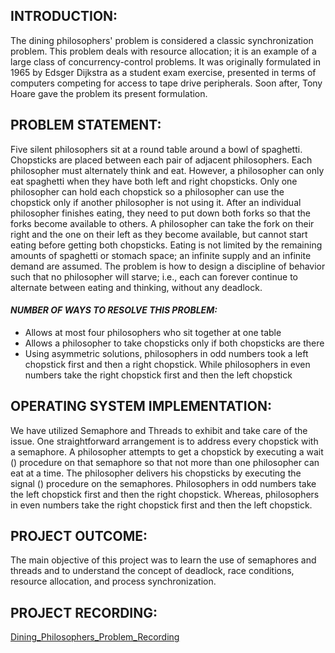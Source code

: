 ## INTRODUCTION:

The dining philosophers' problem is considered a classic synchronization problem. This problem deals with resource allocation; it is an example of a large class of concurrency-control problems. It was originally formulated in 1965 by Edsger Dijkstra as a student exam exercise, presented in terms of computers competing for access to tape drive peripherals. Soon after, Tony Hoare gave the problem its present formulation.

## PROBLEM STATEMENT:

Five silent philosophers sit at a round table around a bowl of spaghetti. Chopsticks are placed between each pair of adjacent philosophers. Each philosopher must alternately think and eat. However, a philosopher can only eat spaghetti when they have both left and right chopsticks. Only one philosopher can hold each chopstick so a philosopher can use the chopstick only if another philosopher is not using it. After an individual philosopher finishes eating, they need to put down both forks so that the forks become available to others. A philosopher can take the fork on their right and the one on their left as they become available, but cannot start eating before getting both chopsticks. Eating is not limited by the remaining amounts of spaghetti or stomach space; an infinite supply and an infinite demand are assumed. The problem is how to design a discipline of behavior such that no philosopher will starve; i.e., each can forever continue to alternate between eating and thinking, without any deadlock.

#### *NUMBER OF WAYS TO RESOLVE THIS PROBLEM:*
- Allows at most four philosophers who sit together at one table
- Allows a philosopher to take chopsticks only if both chopsticks are there
- Using asymmetric solutions, philosophers in odd numbers took a left chopstick first and then a right chopstick. While philosophers in even numbers take the right chopstick first and then the left chopstick

## OPERATING SYSTEM IMPLEMENTATION:

We have utilized Semaphore and Threads to exhibit and take care of the issue. One straightforward arrangement is to address every chopstick with a semaphore. A philosopher attempts to get a chopstick by executing a wait () procedure on that semaphore so that not more than one philosopher can eat at a time. The philosopher delivers his chopsticks by executing the signal () procedure on the semaphores. Philosophers in odd numbers take the left chopstick first and then the right chopstick. Whereas, philosophers in even numbers take the right chopstick first and then the left chopstick.

## PROJECT OUTCOME:

The main objective of this project was to learn the use of semaphores and threads and to understand the concept of deadlock, race conditions, resource allocation, and process synchronization.

## PROJECT RECORDING:

[Dining_Philosophers_Problem_Recording](https://www.loom.com/share/d537b4b1d03441ba8f1feedac357d62a?sid=27666a5e-c0fb-43ae-ac14-b5c44f51ef25)
